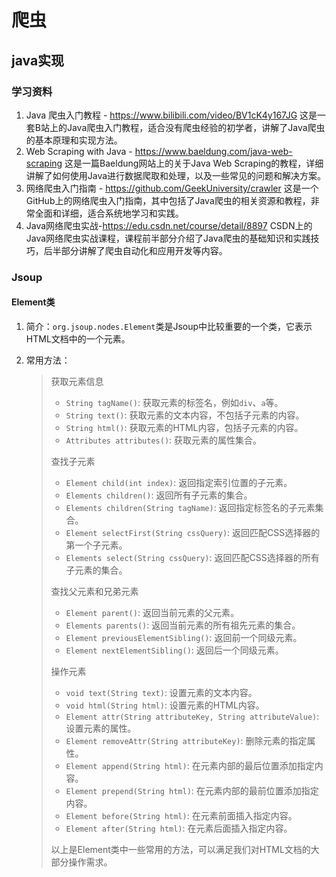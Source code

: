# 爬虫

## java实现

### 学习资料

1. Java 爬虫入门教程 - https://www.bilibili.com/video/BV1cK4y167JG
这是一套B站上的Java爬虫入门教程，适合没有爬虫经验的初学者，讲解了Java爬虫的基本原理和实现方法。
2. Web Scraping with Java - https://www.baeldung.com/java-web-scraping
这是一篇Baeldung网站上的关于Java Web Scraping的教程，详细讲解了如何使用Java进行数据爬取和处理，以及一些常见的问题和解决方案。
3. 网络爬虫入门指南 - https://github.com/GeekUniversity/crawler
这是一个GitHub上的网络爬虫入门指南，其中包括了Java爬虫的相关资源和教程，非常全面和详细，适合系统地学习和实践。
4. Java网络爬虫实战-https://edu.csdn.net/course/detail/8897
CSDN上的Java网络爬虫实战课程，课程前半部分介绍了Java爬虫的基础知识和实践技巧，后半部分讲解了爬虫自动化和应用开发等内容。

### Jsoup

#### Element类

1. 简介：`org.jsoup.nodes.Element`类是Jsoup中比较重要的一个类，它表示HTML文档中的一个元素。

2. 常用方法：

   > 获取元素信息
   >
   > - `String tagName()`: 获取元素的标签名，例如`div`、`a`等。
   > - `String text()`: 获取元素的文本内容，不包括子元素的内容。
   > - `String html()`: 获取元素的HTML内容，包括子元素的内容。
   > - `Attributes attributes()`: 获取元素的属性集合。
   >
   > 查找子元素
   >
   > - `Element child(int index)`: 返回指定索引位置的子元素。
   > - `Elements children()`: 返回所有子元素的集合。
   > - `Elements children(String tagName)`: 返回指定标签名的子元素集合。
   > - `Element selectFirst(String cssQuery)`: 返回匹配CSS选择器的第一个子元素。
   > - `Elements select(String cssQuery)`: 返回匹配CSS选择器的所有子元素的集合。
   >
   > 查找父元素和兄弟元素
   >
   > - `Element parent()`: 返回当前元素的父元素。
   > - `Elements parents()`: 返回当前元素的所有祖先元素的集合。
   > - `Element previousElementSibling()`: 返回前一个同级元素。
   > - `Element nextElementSibling()`: 返回后一个同级元素。
   >
   > 操作元素
   >
   > - `void text(String text)`: 设置元素的文本内容。
   > - `void html(String html)`: 设置元素的HTML内容。
   > - `Element attr(String attributeKey, String attributeValue)`: 设置元素的属性。
   > - `Element removeAttr(String attributeKey)`: 删除元素的指定属性。
   > - `Element append(String html)`: 在元素内部的最后位置添加指定内容。
   > - `Element prepend(String html)`: 在元素内部的最前位置添加指定内容。
   > - `Element before(String html)`: 在元素前面插入指定内容。
   > - `Element after(String html)`: 在元素后面插入指定内容。
   >
   > 以上是Element类中一些常用的方法，可以满足我们对HTML文档的大部分操作需求。